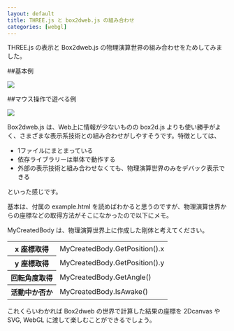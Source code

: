 ```yaml
---
layout: default
title: THREE.js と box2dweb.js の組み合わせ
categories: [webgl]
---
```


THREE.js の表示と Box2dweb.js の物理演算世界の組み合わせをためしてみました。

##基本例

![](http://yomotsu.net/blog/assets/2012-08-01-ragdoll/img_01.png)

##マウス操作で遊べる例

![](http://yomotsu.net/blog/assets/2012-08-01-ragdoll/img_02.png)

Box2dweb.js は、Web上に情報が少ないものの box2d.js よりも使い勝手がよく、さまざまな表示系技術との組み合わせがしやすそうです。特徴としては、

* 1ファイルにまとまっている
* 依存ライブラリーは単体で動作する
* 外部の表示技術と組み合わせなくても、物理演算世界のみをデバック表示できる

といった感じです。

基本は、付属の example.html を読めばわかると思うのですが、物理演算世界からの座標などの取得方法がそこになかったので以下にメモ。

MyCreatedBody は、物理演算世界上に作成した剛体と考えてください。

<table>
<tr><th>x 座標取得</th><td>MyCreatedBody.GetPosition().x</td></tr>
<tr><th>y 座標取得</th><td>MyCreatedBody.GetPosition().y</td></tr>
<tr><th>回転角度取得</th><td>MyCreatedBody.GetAngle()</td></tr>
<tr><th>活動中か否か</th><td>MyCreatedBody.IsAwake()</td></tr>
</table>

これくらいわかれば Box2dweb の世界で計算した結果の座標を 2Dcanvas や SVG, WebGL に渡して楽しむことができるでしょう。